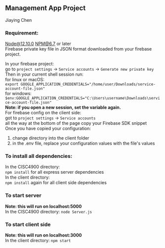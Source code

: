 ## Management App Project

Jiaying Chen

### Requirement: <br>
Node@12.10.0 
NPM@6.7 or later <br>
Firebase private key file in JSON format downloaded from your firebase project. <br>
 
In your firebase project: <br>
go to `project settings` -> `Service accounts` -> `Generate new private key`<br>
Then in your current shell session run:<br>
for linux or macOS: <br>
`export GOOGLE_APPLICATION_CREDENTIALS="/home/user/Downloads/service-account-file.json"`<br>
for windows:<br>
`$env:GOOGLE_APPLICATION_CREDENTIALS="C:\Users\username\Downloads\service-account-file.json"`<br>
**Note: if you open a new session, set the variable again.**<br>
For firebase config on the client side: <br>
got to `project settings` -> `Service accounts` <br>
all the way at the bottom of the page copy your Firebase SDK snippet <br>
Once you have copied your configuration:<br>
1. change directory into the client folder<br>
2. in the .env file, replace your configuration values with the file's values<br>

### To install all dependencies: <br>
In the CISC4900 directory: <br>
`npm install` for all express server dependencies <br>
In the client directory: <br>
`npm install` again for all client side dependencies

### To start server
**Note: this will run on localhost:5000** <br>
In the CISC4900 directory: `node Server.js` 

### To start client side
**Note: this will run on localhost:3000**<br>
In the client directory: `npm start` 
